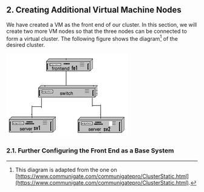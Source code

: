 ## 2. Creating Additional Virtual Machine Nodes

We have created a VM as the front end of our cluster. In this section, we will create two more VM nodes so that the three nodes can be connected to form a virtual cluster. The following figure shows the diagram[^cluster_diagram_source] of the desired cluster. 

![Diagram of a cluster with three VM nodes.](../figures/vm_cluster_three_nodes_diagram.png)

[^cluster_diagram_source]: This diagram is adapted from the one on [https://www.communigate.com/communigatepro/ClusterStatic.html](https://www.communigate.com/communigatepro/ClusterStatic.html).

### 2.1. Further Configuring the Front End as a Base System